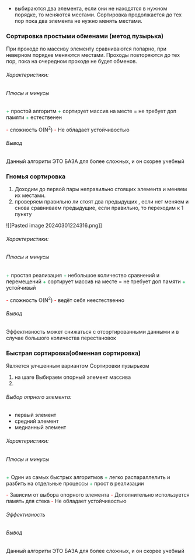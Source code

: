 - выбираются два элемента, если они не находятся в нужном порядке, то меняются местами. Сортировка продолжается до тех пор пока два элемента не нужно менять местами.

### Сортировка простыми обменами (метод пузырька)

При проходе по массиву элементу сравниваются попарно, при неверном порядке меняются местами. Проходы повторяются до тех пор, пока на очередном проходе не будет обменов.

###### Характеристики:

 
###### Плюсы и минусы

<font color="#00b050">+</font> простой алгоритм
<font color="#00b050">+ </font>сортирует массив на месте = не требует доп памяти
<font color="#00b050">+</font> естественен


<font color="#ff0000">-</font> сложность O(N<sup>2</sup>)
<font color="#ff0000">-</font> Не обладает устойчивостью

###### Вывод

Данный алгоритм ЭТО БАЗА для более сложных, и он скорее учебный


### Гномья сортировка

1. Доходим до первой пары неправильно стоящих элемента и меняем их местами.
2. проверяем правильно ли стоят два предыдущих , если нет меняем и снова сравниваем предыдущие, если правильно, то переходим к 1 пункту

![[Pasted image 20240301224316.png]]




###### Характеристики:

 
###### Плюсы и минусы

<font color="#00b050">+</font> простая реализация
<font color="#00b050">+</font> небольшое количество сравнений и перемещений
<font color="#00b050">+ </font>сортирует массив на месте = не требует доп памяти
<font color="#00b050">+</font> устойчивый 


<font color="#ff0000">-</font> сложность O(N<sup>2</sup>)
<font color="#ff0000">-</font> ведёт себя неестественно


###### Вывод

Эффективность может снижаться с отсортированными данными и в случае большого количества перестановок




### Быстрая сортировка(обменная сортировка)

Является улчшенным вариантом Сортировки пузырьком
1. на шаге Выбираем опорный элемент массива 
2. 



###### Выбор опрного элемента:
- первый элемент
- средний элемент
- медианный элемент

###### Характеристики:

 
###### Плюсы и минусы

<font color="#00b050">+</font> Один из самых быстрых алгоритмов
<font color="#00b050">+ </font>легко распараллелить и разбить на отдельные процессы
<font color="#00b050">+</font> прост в реализации


<font color="#ff0000">-</font> Зависим от выбора опорного элемента 
<font color="#ff0000">-</font> Дополнительно используется память для стека
<font color="#ff0000">-</font> Не обладает устойчивостью

###### Эффективность

###### Вывод

Данный алгоритм ЭТО БАЗА для более сложных, и он скорее учебный